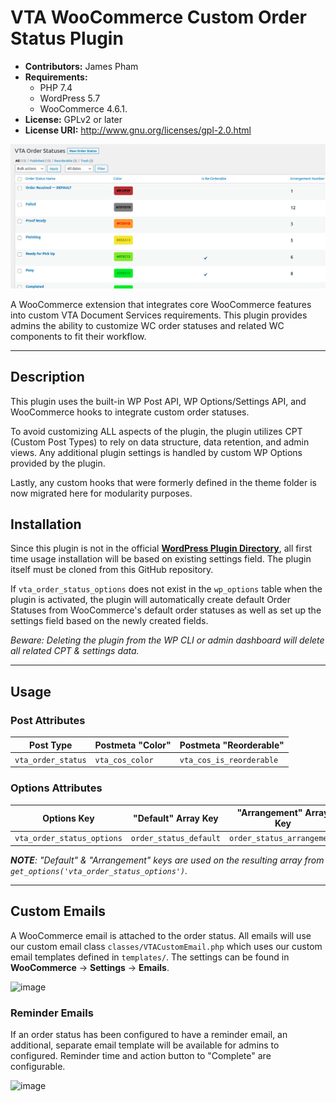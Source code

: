 # VTA WooCommerce Custom Order Status Plugin

- **Contributors:** James Pham
- **Requirements:** 
  - PHP 7.4
  - WordPress 5.7
  - WooCommerce 4.6.1.
- **License:** GPLv2 or later
- **License URI:** http://www.gnu.org/licenses/gpl-2.0.html

![img.png](assets/images/screenshot.png)

A WooCommerce extension that integrates core WooCommerce features into custom VTA Document Services requirements. This
plugin provides admins the ability to customize WC order statuses and related WC components to fit their workflow.

---

## Description
This plugin uses the built-in WP Post API, WP Options/Settings API, and WooCommerce hooks to integrate custom order 
statuses. 

To avoid customizing ALL aspects of the plugin, the plugin utilizes CPT (Custom Post Types) to rely on data structure, 
data retention, and admin views. Any additional plugin settings is handled by custom WP Options provided by the plugin.

Lastly, any custom hooks that were formerly defined in the theme folder is now migrated here for modularity purposes.

## Installation
Since this plugin is not in the official **[WordPress Plugin Directory](https://wordpress.org/plugins/)**, all
first time usage installation will be based on existing settings field. The plugin itself must be cloned from this GitHub
repository.

If `vta_order_status_options` does not exist in the `wp_options` table when the plugin is activated, the plugin will automatically
create default Order Statuses from WooCommerce's default order statuses as well as set up the settings field based on 
the newly created fields. 

_Beware: Deleting the plugin from the WP CLI or admin dashboard will delete all related CPT & settings data._

---

## Usage

### Post Attributes
| **Post Type**      | **Postmeta "Color"** | **Postmeta "Reorderable"** |
|--------------------|----------------------|----------------------------|
| `vta_order_status` | `vta_cos_color`      | `vta_cos_is_reorderable`   |

### Options Attributes
| **Options Key**            | **"Default" Array Key** | **"Arrangement" Array Key** |
|----------------------------|-------------------------|-----------------------------|
| `vta_order_status_options` | `order_status_default`  | `order_status_arrangement`  |

_**NOTE**: "Default" & "Arrangement" keys are used on the resulting array from `get_options('vta_order_status_options')`._

---

## Custom Emails

A WooCommerce email is attached to the order status. All emails will use our custom email class `classes/VTACustomEmail.php` which uses our custom email templates defined in `templates/`. The settings can be found in **WooCommerce** -> **Settings** -> **Emails**.

![image](https://user-images.githubusercontent.com/40375295/197860308-a4848ba7-97d7-4910-9c98-7bd0a8ec25b3.png)

### Reminder Emails

If an order status has been configured to have a reminder email, an additional, separate email template will be available for admins to configured. Reminder time and action button to "Complete" are configurable.

![image](https://user-images.githubusercontent.com/40375295/197860934-b7929961-d0a7-4586-8292-926c7b0c5b19.png)
